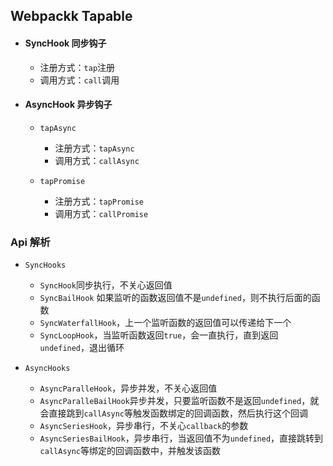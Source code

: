 ## Webpackk Tapable

- #### SyncHook 同步钩子

  - 注册方式：`tap`注册
  - 调用方式：`call`调用

- #### AsyncHook 异步钩子

  - `tapAsync`

    - 注册方式：`tapAsync`
    - 调用方式：`callAsync`

  - `tapPromise`
    - 注册方式：`tapPromise`
    - 调用方式：`callPromise`

### Api 解析

- `SyncHooks`

  - `SyncHook`同步执行，不关心返回值
  - `SyncBailHook` 如果监听的函数返回值不是`undefined`，则不执行后面的函数
  - `SyncWaterfallHook`，上一个监听函数的返回值可以传递给下一个
  - `SyncLoopHook`，当监听函数返回`true`，会一直执行，直到返回`undefined`，退出循环

- `AsyncHooks`

  - `AsyncParalleHook`，异步并发，不关心返回值
  - `AsyncParalleBailHook`异步并发，只要监听函数不是返回`undefined`，就会直接跳到`callAsync`等触发函数绑定的回调函数，然后执行这个回调
  - `AsyncSeriesHook`，异步串行，不关心`callback`的参数
  - `AsyncSeriesBailHook`，异步串行，当返回值不为`undefined`，直接跳转到`callAsync`等绑定的回调函数中，并触发该函数
